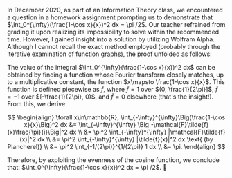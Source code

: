 In December 2020, as part of an Information Theory class, we encountered a question in a homework assignment prompting us to demonstrate that $\int_0^{\infty}(\frac{1-\cos x}{x})^2 dx = \pi /2$.
Our teacher refrained from grading it upon realizing its impossibility to solve within the recommended time. However, I gained insight into a solution by utilizing Wolfram Alpha. Although I cannot recall the exact method employed (probably through the iterative examination of function graphs), the proof unfolded as follows:

The value of the integral  $\int_0^{\infty}(\frac{1-\cos x}{x})^2 dx$ can be obtained by finding a function whose Fourier transform closely matches, up to a multiplicative constant, the function $x\mapsto \frac{1-\cos x}{x}$. This function is defined piecewise as $\tilde{f}$, where $\tilde{f}=1$ over  $(0, \frac{1}{2\pi}]$, $\tilde{f}=-1$ over $[-\frac{1}{2\pi}, 0)$, and $\tilde{f}=0$ elsewhere (that's the insight!). From this, we derive:

$$
\begin{align}
\forall x\in\mathbb{R}, \int_{-\infty}^{\infty}\Big(\frac{1-\cos x}{x}\Big)^2 dx &= \int_{-\infty}^{\infty} \Big|-\mathcal{F}\tilde{f}(x)\frac{\pi}{i}\Big|^2 dx \\
&= \pi^2 \int_{-\infty}^{\infty} |\mathcal{F}\tilde{f}(x)|^2 dx \\
&= \pi^2 \int_{-\infty}^{\infty} |\tilde{f}(x)|^2 dx \text{ (by Plancherel)} \\
&= \pi^2 \int_{-1/(2\pi)}^{1/(2\pi)} 1 dx \\
&= \pi.
\end{align}
$$

Therefore, by exploiting the evenness of the cosine function, we conclude that: $\int_0^{\infty}(\frac{1-\cos x}{x})^2 dx = \pi /2$. 💪